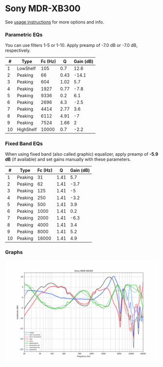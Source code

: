 # Sony MDR-XB300
See [usage instructions](https://github.com/jaakkopasanen/AutoEq#usage) for more options and info.

### Parametric EQs
You can use filters 1-5 or 1-10. Apply preamp of -7.0 dB or -7.0 dB, respectively.

|   # | Type      |   Fc (Hz) |    Q |   Gain (dB) |
|-----|-----------|-----------|------|-------------|
|   1 | LowShelf  |       105 | 0.7  |        12.6 |
|   2 | Peaking   |        66 | 0.43 |       -14.1 |
|   3 | Peaking   |       604 | 1.02 |         5.7 |
|   4 | Peaking   |      1927 | 0.77 |        -7.8 |
|   5 | Peaking   |      9336 | 0.2  |         6.1 |
|   6 | Peaking   |      2696 | 4.3  |        -2.5 |
|   7 | Peaking   |      4414 | 2.77 |         3.6 |
|   8 | Peaking   |      6112 | 4.91 |        -7   |
|   9 | Peaking   |      7524 | 1.66 |         2   |
|  10 | HighShelf |     10000 | 0.7  |        -2.2 |

### Fixed Band EQs
When using fixed band (also called graphic) equalizer, apply preamp of **-5.9 dB** (if available) and set gains manually with these parameters.

|   # | Type    |   Fc (Hz) |    Q |   Gain (dB) |
|-----|---------|-----------|------|-------------|
|   1 | Peaking |        31 | 1.41 |         5.7 |
|   2 | Peaking |        62 | 1.41 |        -3.7 |
|   3 | Peaking |       125 | 1.41 |        -5   |
|   4 | Peaking |       250 | 1.41 |        -3.2 |
|   5 | Peaking |       500 | 1.41 |         3.9 |
|   6 | Peaking |      1000 | 1.41 |         0.2 |
|   7 | Peaking |      2000 | 1.41 |        -6.3 |
|   8 | Peaking |      4000 | 1.41 |         3.4 |
|   9 | Peaking |      8000 | 1.41 |         5.2 |
|  10 | Peaking |     16000 | 1.41 |         4.9 |

### Graphs
![](./Sony%20MDR-XB300.png)

